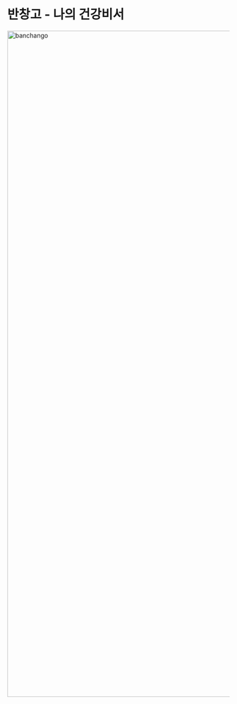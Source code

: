 #  반창고 - 나의 건강비서

<img width="1508" alt="banchango" src="https://github.com/user-attachments/assets/b8a37eea-687c-4a21-9594-5787e54783de">
